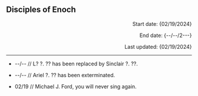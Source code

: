 **Disciples of Enoch**
----
<p align="right">
 Start date: {02/19/2024}
</p>
<p align="right">
 End date: {--/--/2---}
</p>
<p align="right">
 Last updated: {02/19/2024}
</p>

---

+ --/-- // L? ?. ?? has been replaced by Sinclair ?. ??. 

+ --/-- // Ariel ?. ?? has been exterminated. 

+ 02/19 // Michael J. Ford, you will never sing again. 
